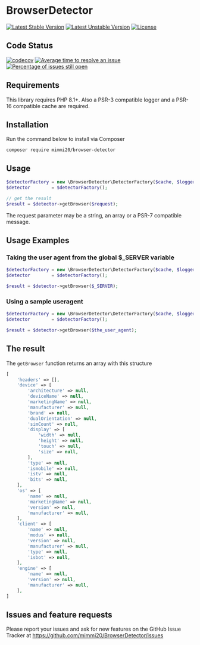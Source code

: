 # BrowserDetector

[![Latest Stable Version](https://poser.pugx.org/mimmi20/browser-detector/v/stable?format=flat-square)](https://packagist.org/packages/mimmi20/browser-detector)
[![Latest Unstable Version](https://poser.pugx.org/mimmi20/browser-detector/v/unstable?format=flat-square)](https://packagist.org/packages/mimmi20/browser-detector)
[![License](https://poser.pugx.org/mimmi20/browser-detector/license?format=flat-square)](https://packagist.org/packages/mimmi20/browser-detector)

## Code Status

[![codecov](https://codecov.io/gh/mimmi20/BrowserDetector/branch/master/graph/badge.svg)](https://codecov.io/gh/mimmi20/BrowserDetector)
[![Average time to resolve an issue](https://isitmaintained.com/badge/resolution/mimmi20/BrowserDetector.svg)](https://isitmaintained.com/project/mimmi20/BrowserDetector "Average time to resolve an issue")
[![Percentage of issues still open](https://isitmaintained.com/badge/open/mimmi20/BrowserDetector.svg)](https://isitmaintained.com/project/mimmi20/BrowserDetector "Percentage of issues still open")

## Requirements

This library requires PHP 8.1+.
Also a PSR-3 compatible logger and a PSR-16 compatible cache are required.

## Installation

Run the command below to install via Composer

```shell
composer require mimmi20/browser-detector
```

## Usage

```php
$detectorFactory = new \BrowserDetector\DetectorFactory($cache, $logger);
$detector        = $detectorFactory();

// get the result
$result = $detector->getBrowser($request);
```

The request parameter may be a string, an array or a PSR-7 compatible message.

## Usage Examples

### Taking the user agent from the global $_SERVER variable

```php
$detectorFactory = new \BrowserDetector\DetectorFactory($cache, $logger);
$detector        = $detectorFactory();

$result = $detector->getBrowser($_SERVER);
```

### Using a sample useragent

```php
$detectorFactory = new \BrowserDetector\DetectorFactory($cache, $logger);
$detector        = $detectorFactory();

$result = $detector->getBrowser($the_user_agent);
```

## The result

The `getBrowser` function returns an array with this structure

```php
[
    'headers' => [],
    'device' => [
        'architecture' => null,
        'deviceName' => null,
        'marketingName' => null,
        'manufacturer' => null,
        'brand' => null,
        'dualOrientation' => null,
        'simCount' => null,
        'display' => [
            'width' => null,
            'height' => null,
            'touch' => null,
            'size' => null,
        ],
        'type' => null,
        'ismobile' => null,
        'istv' => null,
        'bits' => null,
    ],
    'os' => [
        'name' => null,
        'marketingName' => null,
        'version' => null,
        'manufacturer' => null,
    ],
    'client' => [
        'name' => null,
        'modus' => null,
        'version' => null,
        'manufacturer' => null,
        'type' => null,
        'isbot' => null,
    ],
    'engine' => [
        'name' => null,
        'version' => null,
        'manufacturer' => null,
    ],
]
```

## Issues and feature requests

Please report your issues and ask for new features on the GitHub Issue Tracker
at <https://github.com/mimmi20/BrowserDetector/issues>
